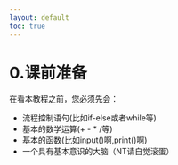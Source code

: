 ```yaml
---
layout: default
toc: true
---
```

# 0.课前准备
在看本教程之前，您必须先会：
* 流程控制语句(比如if-else或者while等)
* 基本的数学运算(+ - * /等)
* 基本的函数(比如input()啊,print()啊)
* 一个具有基本意识的大脑（NT请自觉滚蛋）